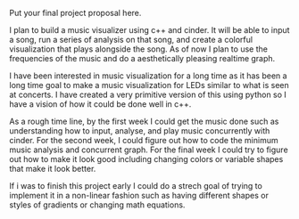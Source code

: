 Put your final project proposal here.

I plan to build a music visualizer using c++ and cinder. It will be able to input a song, run a series of analysis on that song, and create a colorful visualization that plays alongside the song. As of now I plan to use the frequencies of the music and do a aesthetically pleasing realtime graph.

I have been interested in music visualization for a long time as it has been a long time goal to make a music visualization for LEDs similar to what is seen at concerts. I have created a very primitive version of this using python so I have a vision of how it could be done well in c++.

As a rough time line, by the first week I could get the music done such as understanding how to input, analyse, and play music concurrently with cinder.
For the second week, I could figure out how to code the minimum music analysis and concurrent graph. 
For the final week I could try to figure out how to make it look good including changing colors or variable shapes that make it look better.

If i was to finish this project early I could do a strech goal of trying to implement it in a non-linear fashion such as having different shapes or styles of gradients or changing math equations.     